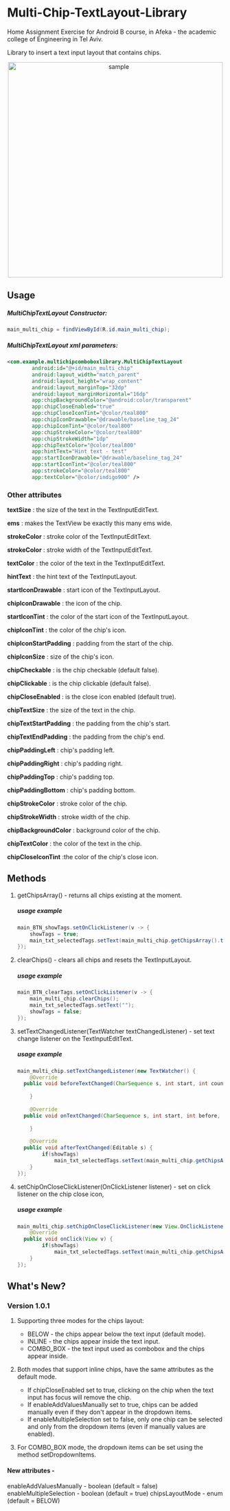 # Multi-Chip-TextLayout-Library

Home Assignment Exercise for Android B course, in Afeka - the academic college of Engineering in Tel Aviv.

Library to insert a text input layout that contains chips.

<p align="center">
<img src="https://github.com/user-attachments/assets/59830f0e-63e3-4718-9bb6-df9da27ca3de" alt="sample"  style="height:500px;"/>
</p>

## Usage
##### MultiChipTextLayout Constructor:
```java  
main_multi_chip = findViewById(R.id.main_multi_chip);  
```  

##### MultiChipTextLayout xml parameters:

```xml  
<com.example.multichipcomboboxlibrary.MultiChipTextLayout
        android:id="@+id/main_multi_chip"
        android:layout_width="match_parent"
        android:layout_height="wrap_content"
        android:layout_marginTop="32dp"
        android:layout_marginHorizontal="16dp"
        app:chipBackgroundColor="@android:color/transparent"
        app:chipCloseEnabled="true"
        app:chipCloseIconTint="@color/teal800"
        app:chipIconDrawable="@drawable/baseline_tag_24"
        app:chipIconTint="@color/teal800"
        app:chipStrokeColor="@color/teal800"
        app:chipStrokeWidth="1dp"
        app:chipTextColor="@color/teal800"
        app:hintText="Hint text - test"
        app:startIconDrawable="@drawable/baseline_tag_24"
        app:startIconTint="@color/teal800"
        app:strokeColor="@color/teal800"
        app:textColor="@color/indigo900" />  
  ```

### Other attributes
**textSize** :  the size of the text in the TextInputEditText.

**ems** :  makes the TextView be exactly this many ems wide.

**strokeColor** :   stroke color of the TextInputEditText.

**strokeColor** :  stroke width of the TextInputEditText.

**textColor** :  the color of the text in the TextInputEditText.

**hintText** :  the hint text of the TextInputLayout.

**startIconDrawable** :  start icon of the TextInputLayout.

**chipIconDrawable** :  the icon of the chip.

**startIconTint** :  the color of the start icon of the TextInputLayout.

**chipIconTint** :  the color of the chip's icon.

**chipIconStartPadding** :  padding from the start of the chip.

**chipIconSize** :  size of the chip's icon.

**chipCheckable** :  is the chip checkable (default false).

**chipClickable** :  is the chip clickable (default false).

**chipCloseEnabled** :  is the close icon enabled (default true).

**chipTextSize** :  the size of the text in the chip.

**chipTextStartPadding** :  the padding from the chip's start.

**chipTextEndPadding** :  the padding from the chip's end.

**chipPaddingLeft** :  chip's padding left.

**chipPaddingRight** :  chip's padding right.

**chipPaddingTop** :  chip's padding top.

**chipPaddingBottom** :  chip's padding bottom.

**chipStrokeColor** :  stroke color of the chip.

**chipStrokeWidth** :  stroke width of the chip.

**chipBackgroundColor** :  background color of the chip.

**chipTextColor** :   the color of the text in the chip.

**chipCloseIconTint** :the color of the chip's close icon.


## Methods
1. getChipsArray() - returns all chips existing at the moment.
   ##### usage example
   ```java
   main_BTN_showTags.setOnClickListener(v -> {  
       showTags = true;  
       main_txt_selectedTags.setText(main_multi_chip.getChipsArray().toString());  
   });
   ```
2. clearChips() - clears all chips and resets the TextInputLayout.
   ##### usage example
   ```java
   main_BTN_clearTags.setOnClickListener(v -> {  
       main_multi_chip.clearChips();  
       main_txt_selectedTags.setText("");  
       showTags = false;  
   });
   ```
3. setTextChangedListener(TextWatcher textChangedListener) - set text change listener on the TextInputEditText.
   ##### usage example
   ```java
   main_multi_chip.setTextChangedListener(new TextWatcher() {  
       @Override  
     public void beforeTextChanged(CharSequence s, int start, int count, int after) {  
     
       }  
     
       @Override  
     public void onTextChanged(CharSequence s, int start, int before, int count) {  
     
       }  
     
       @Override  
     public void afterTextChanged(Editable s) {  
           if(showTags)  
               main_txt_selectedTags.setText(main_multi_chip.getChipsArray().toString());  
       }  
   });
   ```

4. setChipOnCloseClickListener(OnClickListener listener) - set on click listener on the chip close icon,
   ##### usage example
   ```java
   main_multi_chip.setChipOnCloseClickListener(new View.OnClickListener() {  
       @Override  
     public void onClick(View v) {  
           if(showTags)  
               main_txt_selectedTags.setText(main_multi_chip.getChipsArray().toString());  
       }  
   });


## What's New?
### Version 1.0.1
1. Supporting three modes for the chips layout:
   * BELOW - the chips appear below the text input (default mode).
   * INLINE - the chips appear inside the text input.
   * COMBO_BOX - the text input used as combobox and the chips appear inside.
2. Both modes that support inline chips, have the same attributes as the default mode.
   * If chipCloseEnabled set to true, clicking on the chip when the text input has focus will remove the chip.
   * If enableAddValuesManually set to true, chips can be added manually even if they don't appear in the dropdown items.
   * If enableMultipleSelection set to false, only one chip can be selected and only from the dropdown items (even if manually values are enabled).

3. For COMBO_BOX mode, the dropdown items can be set using the method setDropdownItems.

#### New attributes -
enableAddValuesManually - boolean (default = false)
enableMultipleSelection - boolean (default = true)
chipsLayoutMode - enum (default = BELOW)
